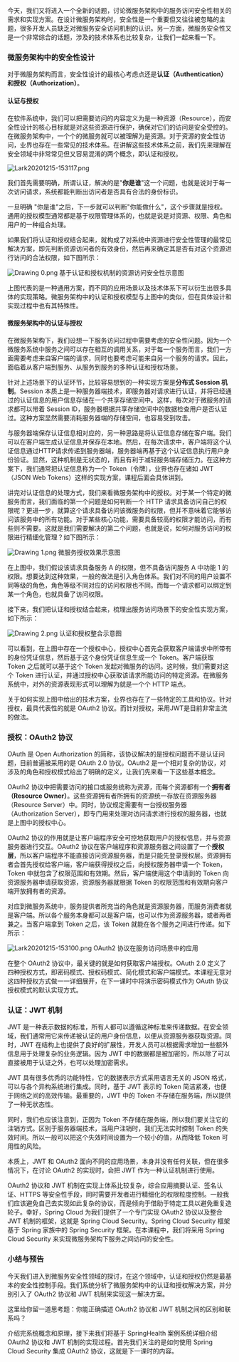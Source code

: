 今天，我们又将进入一个全新的话题，讨论微服务架构中的服务访问安全性相关的需求和实现方案。在设计微服务架构时，安全性是一个重要但又往往被忽略的主题，很多开发人员缺乏对微服务安全访问机制的认识。另一方面，微服务安全性又是一个非常综合的话题，涉及的技术体系也比较复杂，让我们一起来看一下。

### 微服务架构中的安全性设计

对于微服务架构而言，安全性设计的最核心考虑点还是**认证（Authentication）**和**授权（Authorization）**。

#### 认证与授权

在软件系统中，我们可以把需要访问的内容定义为是一种资源（Resource），而安全性设计的核心目标就是对这些资源进行保护，确保对它们的访问是安全受控的。在微服务架构中，一个个的微服务就可以被理解为是资源。对于资源的安全性访问，业界也存在一些常见的技术体系。在讲解这些技术体系之前，我们先来理解在安全领域中非常常见但又容易混淆的两个概念，即认证和授权。

<Image alt="Lark20201215-153117.png" src="https://s0.lgstatic.com/i/image/M00/89/7A/CgqCHl_YZyWAbDX6AAV1elL6Gts541.png"/>

我们首先需要明确，所谓认证，解决的是"**你是谁**"这一个问题，也就是说对于每一次访问请求，系统都能判断出访问者是否具有合法的身份标识。

一旦明确 "你是谁"之后，下一步就可以判断"你能做什么"，这个步骤就是授权。通用的授权模型通常都是基于权限管理体系的，也就是说是对资源、权限、角色和用户的一种组合处理。

如果我们将认证和授权结合起来，就构成了对系统中资源进行安全性管理的最常见解决方案，即先判断资源访问者的有效身份，然后再来确定其是否有对这个资源进行访问的合法权限，如下图所示：

<Image alt="Drawing 0.png" src="https://s0.lgstatic.com/i/image/M00/89/6D/Ciqc1F_YZnaAHkq8AAAtOzs4KsM610.png"/>  
基于认证和授权机制的资源访问安全性示意图

上图代表的是一种通用方案，而不同的应用场景以及技术体系下可以衍生出很多具体的实现策略。微服务架构中的认证和授权模型与上图中的类似，但在具体设计和实现过程中也有其特殊性。

#### 微服务架构中的认证与授权

在微服务架构下，我们设想一下服务访问过程中需要考虑的安全性问题。因为一个微服务系统中服务之间可以存在相互的调用关系，对于每一个服务而言，我们一方面需要考虑来自客户端的请求，同时也要考虑可能来自另一个服务的请求。因此，面临着从客户端到服务、从服务到服务的多种认证和授权场景。

针对上述场景下的认证环节，比较容易想到的一种实现方案是**分布式 Session 机制**。Session 本质上是一种服务器端技术，即服务器对请求进行认证，并将已经通过的认证信息的用户信息存储在一个共享存储空间中。这样，每次对于微服务的请求都可以带着 Session ID，服务器根据共享存储空间中的数据检查用户是否认证过。这种方案显然需要消耗服务器端的存储空间，也容易受到攻击。

与服务器端保存认证信息相对应的，另一种思路是将认证信息存储在客户端。我们可以在客户端生成认证信息并保存在本地。然后，在每次请求中，客户端将这个认证信息通过HTTP请求传递到服务器端，服务器端再基于这个认证信息执行用户身份验证。显然，这种机制是无状态的，而且有利于减轻服务端存储压力。在这种方案下，我们通常把认证信息称为一个 Token（令牌），业界也存在诸如 JWT（JSON Web Tokens）这样的实现方案，课程后面会具体讲到。

讲完对认证信息的处理方式，我们来看微服务架构中的授权。对于某一个特定的微服务而言，我们面临的第一个问题是如何判断一个 HTTP 请求具备访问自己的权限呢？更进一步，就算这个请求具备访问该微服务的权限，但并不意味着它能够访问该服务中的所有功能。对于某些核心功能，需要具备较高的权限才能访问，而有些则不需要。这就是我们需要解决的第二个问题，也就是说，如何对服务访问的权限进行精细化管理？如下图所示：

<Image alt="Drawing 1.png" src="https://s0.lgstatic.com/i/image/M00/89/79/CgqCHl_YZoeAKoQkAAAxAJxql5w313.png"/>  
微服务授权效果示意图

在上图中，我们假设该请求具备服务 A 的权限，但不具备访问服务 A 中功能 1 的权限。想要达到这种效果，一般的做法是引入角色体系。我们对不同的用户设置不同等级的角色，角色等级不同对应的访问权限也不同。而每一个请求都可以绑定到某一个角色，也就具备了访问权限。

接下来，我们把认证和授权结合起来，梳理出服务访问场景下的安全性实现方案，如下所示：

<Image alt="Drawing 2.png" src="https://s0.lgstatic.com/i/image2/M01/01/4A/CgpVE1_YZpCAVQXGAABA1q4T9ok354.png"/>  
认证和授权整合示意图

可以看到，在上图中存在一个授权中心，授权中心首先会获取客户端请求中所带有的身份凭证信息，然后基于这个身份凭证信息生成一个 Token。客户端获取 Token 之后就可以基于这个 Token 发起对微服务的访问。这时候，我们需要对这个 Token 进行认证，并通过授权中心获取该请求所能访问的特定资源。在微服务系统中，对外的资源表现形式可以理解为就是一个个 HTTP 端点。

关于如何实现上图中给出的技术方案，业界也存在了一些特定的工具和协议。针对授权，最具代表性的就是 OAuth2 协议。而针对授权，采用JWT是目前非常主流的做法。

### 授权：OAuth2 协议

OAuth 是 Open Authorization 的简称，该协议解决的是授权问题而不是认证问题，目前普遍被采用的是 OAuth 2.0 协议。OAuth2 是一个相对复杂的协议，对涉及的角色和授权模式给出了明确的定义，让我们先来看一下这些基本概念。

OAuth2 协议中把需要访问的接口或服务统称为资源，而每个资源都有一个**拥有者（Resource Owner）**。这些资源拥有者所拥有的资源统一存放在资源服务器（Resource Server）中。同时，协议规定需要有一台授权服务器（Authorization Server），即专门用来处理对访问请求进行授权的服务器，也就是上图中的授权中心。

OAuth2 协议的作用就是让客户端程序安全可控地获取用户的授权信息，并与资源服务器进行交互。OAuth2 协议在客户端程序和资源服务器之间设置了一个**授权层**，所以客户端程序不能直接访问资源服务器，而是只能先登录授权层。资源拥有者会首先授权给客户端，客户端获得授权之后，向授权服务器申请一个 Token，Token 中就包含了权限范围和有效期。然后，客户端使用这个申请到的 Token 向资源服务器申请获取资源，资源服务器就根据 Token 的权限范围和有效期向客户端开放拥有者的资源。

对应到微服务系统中，服务提供者所充当的角色就是资源服务器，而服务消费者就是客户端。所以各个服务本身都可以是客户端，也可以作为资源服务器，或者两者兼之。当客户端拿到 Token 之后，该 Token 就能在各个服务之间进行传递。如下所示：

<Image alt="Lark20201215-153100.png" src="https://s0.lgstatic.com/i/image2/M01/01/4A/CgpVE1_YZp-AMWTWAAH1ElZc_cc663.png"/>  
OAuth2 协议在服务访问场景中的应用

在整个 OAuth2 协议中，最关键的就是如何获取客户端授权。OAuth 2.0 定义了四种授权方式，即密码模式、授权码模式、简化模式和客户端模式。本课程无意对这四种授权方式做一一详细展开，在下一课时中将演示密码模式作为 OAuth 协议授权模式的默认实现方式。

### 认证：JWT 机制

JWT 是一种表示数据的标准，所有人都可以遵循这种标准来传递数据。在安全领域，我们通常用它来传递被认证的用户身份信息，以便从资源服务器获取资源。同时，JWT 在结构上也提供了良好的扩展性，开发人员可以根据需求增加一些额外信息用于处理复杂的业务逻辑。因为 JWT 中的数据都是被加密的，所以除了可以直接被用于认证之外，也可以处理加密需求。

JWT 具有很多优秀的功能特性，它的数据表示方式采用语言无关的 JSON 格式，可以与各个异构系统进行集成。同时，基于 JWT 表示的 Token 简洁紧凑，也便于网络之间的高效传输。最重要的，JWT 中的 Token 不存储在服务端，所以提供了一种无状态性。

同时，我们也应该注意到，正因为 Token 不存储在服务端，所以我们要关注它的注销方式。区别于服务器端技术，当用户注销时，我们无法实时控制 Token 的失效时间。所以一般可以把这个失效时间设置为一个较小的值，从而降低 Token 可用性的风险。

本质上，JWT 和 OAuth2 面向不同的应用场景，本身并没有任何关联，但在很多情况下，在讨论 OAuth2 的实现时，会把 JWT 作为一种认证机制进行使用。

OAuth2 协议和 JWT 机制在实现上体系比较复杂，综合应用摘要认证、签名认证、HTTPS 等安全性手段，同时需要开发者进行精细化的权限粒度控制。一般我们应该避免自己去实现如此复杂的协议，而是倾向于借助于特定工具以避免重复造轮子。幸好，Spring Cloud 为我们提供了一个专门实现 OAuth2 协议以及整合 JWT 机制的框架，这就是 Spring Cloud Security。Spring Cloud Security 框架基于 Spring 家族中的 Spring Security 框架。在本课程中，我们将采用 Spring Cloud Security 来实现微服务架构下服务之间访问的安全性。

### 小结与预告

今天我们进入到微服务安全性领域的探讨，在这个领域中，认证和授权仍然是最基本的安全性控制手段。我们系统分析了微服务架构中的认证和授权解决方案，并分别引入了 OAuth2 协议和 JWT 机制来实现这一解决方案。

这里给你留一道思考题：你能正确描述 OAuth2 协议和 JWT 机制之间的区别和联系吗？

介绍完系统概念和原理，接下来我们将基于 SpringHealth 案例系统详细介绍 OAuth2 协议和 JWT 机制的实现过程。首先我们关注的是如何使用 Spring Cloud Security 集成 OAuth2 协议，这就是下一课时的内容。
